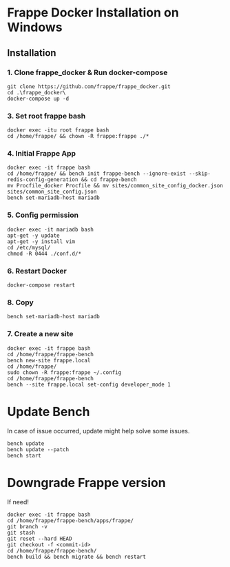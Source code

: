# Frappe Docker Installation on Windows

## Installation
### 1. Clone frappe_docker & Run docker-compose
```
git clone https://github.com/frappe/frappe_docker.git
cd .\frappe_docker\
docker-compose up -d
```
 
### 3. Set root frappe bash
```
docker exec -itu root frappe bash
cd /home/frappe/ && chown -R frappe:frappe ./*
```
 
### 4. Initial Frappe App
```
docker exec -it frappe bash
cd /home/frappe/ && bench init frappe-bench --ignore-exist --skip-redis-config-generation && cd frappe-bench
mv Procfile_docker Procfile && mv sites/common_site_config_docker.json sites/common_site_config.json
bench set-mariadb-host mariadb
```
 
### 5. Config permission
```
docker exec -it mariadb bash
apt-get -y update
apt-get -y install vim
cd /etc/mysql/
chmod -R 0444 ./conf.d/*
```

### 6. Restart Docker
```
docker-compose restart
```
 
### 8. Copy 
```
bench set-mariadb-host mariadb
```

### 7. Create a new site
```
docker exec -it frappe bash
cd /home/frappe/frappe-bench
bench new-site frappe.local
cd /home/frappe/
sudo chown -R frappe:frappe ~/.config
cd /home/frappe/frappe-bench
bench --site frappe.local set-config developer_mode 1
```

# Update Bench
In case of issue occurred, update might help solve some issues.
```
bench update
bench update --patch
bench start
```

# Downgrade Frappe version
If need!
```
docker exec -it frappe bash
cd /home/frappe/frappe-bench/apps/frappe/
git branch -v
git stash
git reset --hard HEAD
git checkout -f <commit-id>
cd /home/frappe/frappe-bench/
bench build && bench migrate && bench restart
```
